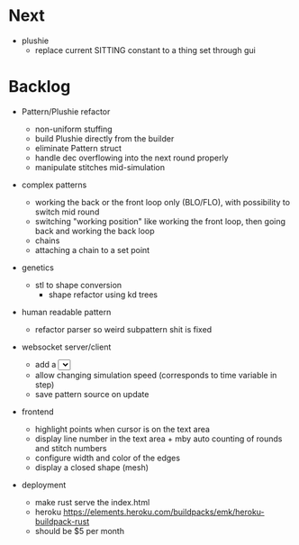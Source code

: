 # Next
- plushie
  - replace current SITTING constant to a thing set through gui

# Backlog
- Pattern/Plushie refactor
  - non-uniform stuffing
  - build Plushie directly from the builder
  - eliminate Pattern struct
  - handle dec overflowing into the next round properly
  - manipulate stitches mid-simulation

- complex patterns
  - working the back or the front loop only (BLO/FLO), with possibility to switch mid round
  - switching "working position" like working the front loop, then going back and working the back loop
  - chains
  - attaching a chain to a set point

- genetics
  - stl to shape conversion
    - shape refactor using kd trees

- human readable pattern
  - refactor parser so weird subpattern shit is fixed

- websocket server/client
  - add a <select> with sample patterns instead of the text input
  - allow changing simulation speed (corresponds to time variable in step)
  - save pattern source on update

- frontend
  - highlight points when cursor is on the text area
  - display line number in the text area + mby auto counting of rounds and stitch numbers
  - configure width and color of the edges
  - display a closed shape (mesh)

- deployment
  - make rust serve the index.html
  - heroku https://elements.heroku.com/buildpacks/emk/heroku-buildpack-rust
  - should be $5 per month